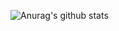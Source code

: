 ![Anurag's github stats](https://github-readme-stats.vercel.app/api?username=tipsynorth&show_icons=true&theme=dark)

